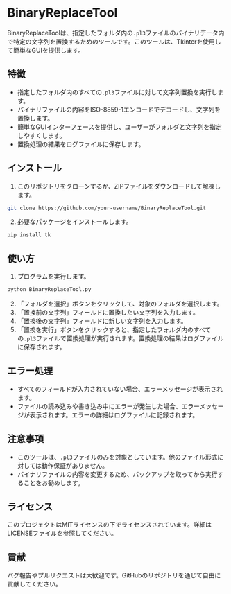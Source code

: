 # BinaryReplaceTool

BinaryReplaceToolは、指定したフォルダ内の`.pl3`ファイルのバイナリデータ内で特定の文字列を置換するためのツールです。このツールは、Tkinterを使用して簡単なGUIを提供します。

## 特徴

- 指定したフォルダ内のすべての`.pl3`ファイルに対して文字列置換を実行します。
- バイナリファイルの内容をISO-8859-1エンコードでデコードし、文字列を置換します。
- 簡単なGUIインターフェースを提供し、ユーザーがフォルダと文字列を指定しやすくします。
- 置換処理の結果をログファイルに保存します。

## インストール

1. このリポジトリをクローンするか、ZIPファイルをダウンロードして解凍します。

```sh
git clone https://github.com/your-username/BinaryReplaceTool.git
```

2. 必要なパッケージをインストールします。

```sh
pip install tk
```

## 使い方

1. プログラムを実行します。

```sh
python BinaryReplaceTool.py
```

2. 「フォルダを選択」ボタンをクリックして、対象のフォルダを選択します。
3. 「置換前の文字列」フィールドに置換したい文字列を入力します。
4. 「置換後の文字列」フィールドに新しい文字列を入力します。
5. 「置換を実行」ボタンをクリックすると、指定したフォルダ内のすべての`.pl3`ファイルで置換処理が実行されます。置換処理の結果はログファイルに保存されます。

## エラー処理

- すべてのフィールドが入力されていない場合、エラーメッセージが表示されます。
- ファイルの読み込みや書き込み中にエラーが発生した場合、エラーメッセージが表示されます。エラーの詳細はログファイルに記録されます。

## 注意事項

- このツールは、`.pl3`ファイルのみを対象としています。他のファイル形式に対しては動作保証がありません。
- バイナリファイルの内容を変更するため、バックアップを取ってから実行することをお勧めします。

## ライセンス

このプロジェクトはMITライセンスの下でライセンスされています。詳細はLICENSEファイルを参照してください。

## 貢献

バグ報告やプルリクエストは大歓迎です。GitHubのリポジトリを通じて自由に貢献してください。
